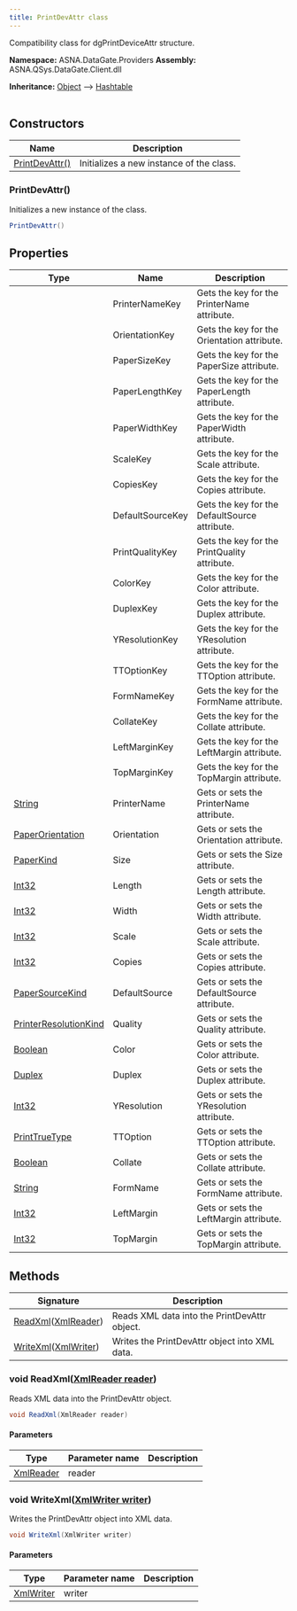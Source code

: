 ```yaml
---
title: PrintDevAttr class
---
```


Compatibility class for dgPrintDeviceAttr structure.

**Namespace:** ASNA.DataGate.Providers
**Assembly:** ASNA.QSys.DataGate.Client.dll

**Inheritance:** [Object](https://docs.microsoft.com/en-us/dotnet/api/system.object) --> [Hashtable](https://learn.microsoft.com/en-us/dotnet/api/system.collections.hashtable?view=net-8.0)
<br>
<br>

## Constructors

| Name | Description |
| --- | --- |
| [PrintDevAttr()](#printdevattr-) | Initializes a new instance of the  class.

### PrintDevAttr()

Initializes a new instance of the  class.

```cs
PrintDevAttr()
```

## Properties

| Type | Name | Description
| --- | --- | --- 
|  | PrinterNameKey | Gets the key for the PrinterName attribute. |
|  | OrientationKey | Gets the key for the Orientation attribute. |
|  | PaperSizeKey | Gets the key for the PaperSize attribute. |
|  | PaperLengthKey | Gets the key for the PaperLength attribute. |
|  | PaperWidthKey | Gets the key for the PaperWidth attribute. |
|  | ScaleKey | Gets the key for the Scale attribute. |
|  | CopiesKey | Gets the key for the Copies attribute. |
|  | DefaultSourceKey | Gets the key for the DefaultSource attribute. |
|  | PrintQualityKey | Gets the key for the PrintQuality attribute. |
|  | ColorKey | Gets the key for the Color attribute. |
|  | DuplexKey | Gets the key for the Duplex attribute. |
|  | YResolutionKey | Gets the key for the YResolution attribute. |
|  | TTOptionKey | Gets the key for the TTOption attribute. |
|  | FormNameKey | Gets the key for the FormName attribute. |
|  | CollateKey | Gets the key for the Collate attribute. |
|  | LeftMarginKey | Gets the key for the LeftMargin attribute. |
|  | TopMarginKey | Gets the key for the TopMargin attribute. |
| [String](https://learn.microsoft.com/en-us/dotnet/api/system.string?view=net-8.0) | PrinterName | Gets or sets the PrinterName attribute. |
| [PaperOrientation](https://learn.microsoft.com/en-us/dotnet/api/system.printing.pageorientation?view=windowsdesktop-8.0) | Orientation | Gets or sets the Orientation attribute. |
| [PaperKind](https://learn.microsoft.com/en-us/dotnet/api/system.drawing.printing.paperkind?view=dotnet-plat-ext-8.0) | Size | Gets or sets the Size attribute. |
| [Int32](https://learn.microsoft.com/en-us/dotnet/csharp/language-reference/builtin-types/integral-numeric-types) | Length | Gets or sets the Length attribute. |
| [Int32](https://learn.microsoft.com/en-us/dotnet/csharp/language-reference/builtin-types/integral-numeric-types) | Width | Gets or sets the Width attribute. |
| [Int32](https://learn.microsoft.com/en-us/dotnet/csharp/language-reference/builtin-types/integral-numeric-types) | Scale | Gets or sets the Scale attribute. |
| [Int32](https://learn.microsoft.com/en-us/dotnet/csharp/language-reference/builtin-types/integral-numeric-types) | Copies | Gets or sets the Copies attribute. |
| [PaperSourceKind](https://learn.microsoft.com/en-us/dotnet/api/system.drawing.printing.papersourcekind?view=dotnet-plat-ext-8.0) | DefaultSource | Gets or sets the DefaultSource attribute. |
| [PrinterResolutionKind](https://learn.microsoft.com/en-us/dotnet/api/system.drawing.printing.printerresolutionkind?view=dotnet-plat-ext-8.0) | Quality | Gets or sets the Quality attribute. |
| [Boolean](https://docs.microsoft.com/en-us/dotnet/api/system.boolean) | Color | Gets or sets the Color attribute. |
| [Duplex](https://learn.microsoft.com/en-us/dotnet/api/system.drawing.printing.duplex?view=dotnet-plat-ext-8.0) | Duplex | Gets or sets the Duplex attribute. |
| [Int32](https://learn.microsoft.com/en-us/dotnet/csharp/language-reference/builtin-types/integral-numeric-types) | YResolution | Gets or sets the YResolution attribute. |
| [PrintTrueType](https://learn.microsoft.com/en-us/dotnet/api/system.drawing.printing.printersettings?view=dotnet-plat-ext-8.0) | TTOption | Gets or sets the TTOption attribute. |
| [Boolean](https://docs.microsoft.com/en-us/dotnet/api/system.boolean) | Collate | Gets or sets the Collate attribute. |
| [String](https://learn.microsoft.com/en-us/dotnet/api/system.string?view=net-8.0) | FormName | Gets or sets the FormName attribute. |
| [Int32](https://learn.microsoft.com/en-us/dotnet/csharp/language-reference/builtin-types/integral-numeric-types) | LeftMargin | Gets or sets the LeftMargin attribute. |
| [Int32](https://learn.microsoft.com/en-us/dotnet/csharp/language-reference/builtin-types/integral-numeric-types) | TopMargin | Gets or sets the TopMargin attribute. |

## Methods

| Signature | Description |
| --- | --- |
| [ReadXml](#readxml-xmlreader-)([XmlReader](https://learn.microsoft.com/en-us/dotnet/api/system.xml.xmlreader?view=net-8.0)) | Reads XML data into the PrintDevAttr object.
| [WriteXml](#writexml-xmlwriter-)([XmlWriter](https://learn.microsoft.com/en-us/dotnet/api/system.xml.xmlwriter?view=net-8.0)) | Writes the PrintDevAttr object into XML data.

### void ReadXml([XmlReader reader](https://learn.microsoft.com/en-us/dotnet/api/system.xml.xmlreader?view=net-8.0))

Reads XML data into the PrintDevAttr object.

```cs
void ReadXml(XmlReader reader)
```

#### Parameters

| Type | Parameter name | Description
| --- | --- | ---
| [XmlReader](https://learn.microsoft.com/en-us/dotnet/api/system.xml.xmlreader?view=net-8.0) | reader | 

### void WriteXml([XmlWriter writer](https://learn.microsoft.com/en-us/dotnet/api/system.xml.xmlwriter?view=net-8.0))

Writes the PrintDevAttr object into XML data.

```cs
void WriteXml(XmlWriter writer)
```

#### Parameters

| Type | Parameter name | Description
| --- | --- | ---
| [XmlWriter](https://learn.microsoft.com/en-us/dotnet/api/system.xml.xmlwriter?view=net-8.0) | writer | 
